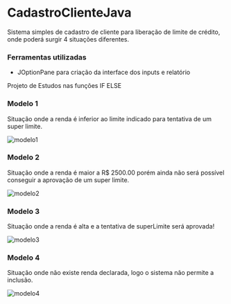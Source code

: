 # CadastroClienteJava

Sistema simples de cadastro de cliente para liberação de limite de crédito, onde poderá surgir 4 situações diferentes.

### Ferramentas utilizadas

* JOptionPane para criação da interface dos inputs e relatório

Projeto de Estudos nas funções IF ELSE

### Modelo 1
Situação onde a renda é inferior ao limite indicado para tentativa de um super limite.

![modelo1](https://user-images.githubusercontent.com/74829196/137029152-c8de6452-6a1a-4999-affc-d790fdc9f35b.gif)

### Modelo 2
Situação onde a renda é maior a R$ 2500.00 porém ainda não será possível conseguir a aprovação de um super limite.

![modelo2](https://user-images.githubusercontent.com/74829196/137029277-64a56e35-90a5-4df1-8e55-9cd98dbd93bb.gif)


### Modelo 3
Situação onde a renda é alta e a tentativa de superLimite será aprovada!

![modelo3](https://user-images.githubusercontent.com/74829196/137029379-5a78e864-1e42-41ea-8fbc-dba6fcee06f0.gif)

### Modelo 4
Situação onde não existe renda declarada, logo o sistema não permite a inclusão.

![modelo4](https://user-images.githubusercontent.com/74829196/137029476-1d4f1ecf-d6b3-4e9b-b852-c8abbf6cb05e.gif)



